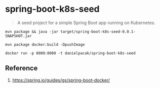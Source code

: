 # spring-boot-k8s-seed

> A seed project for a simple Spring Boot app running on Kubernetes.

```
mvn package && java -jar target/spring-boot-k8s-seed-0.0.1-SNAPSHOT.jar
```

```
mvn package docker:build -DpushImage
```

```
docker run -p 8080:8080 -t danielpacak/spring-boot-k8s-seed
```

## Reference

1. https://spring.io/guides/gs/spring-boot-docker/
